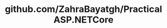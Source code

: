---
layout: post
title: github.com/ZahraBayatgh/PracticalASP.NETCore
categories: link
tags: [انگلیسی, برنامه‌نویسی]
---